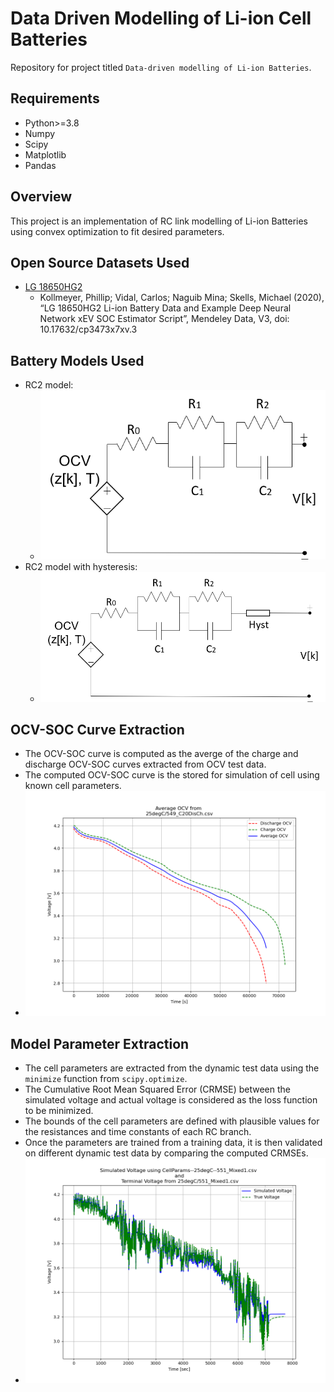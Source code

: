 # Data Driven Modelling of Li-ion Cell Batteries
Repository for project titled ```Data-driven modelling of Li-ion Batteries```. 

## Requirements
- Python>=3.8
- Numpy
- Scipy
- Matplotlib
- Pandas

## Overview
This project is an implementation of RC link modelling of Li-ion Batteries using convex optimization to fit desired parameters.

## Open Source Datasets Used
- [LG 18650HG2](https://data.mendeley.com/datasets/cp3473x7xv/3)
    - Kollmeyer, Phillip; Vidal, Carlos; Naguib Mina; Skells, Michael  (2020), “LG 18650HG2 Li-ion Battery Data and Example Deep Neural Network xEV SOC Estimator Script”, Mendeley Data, V3, doi: 10.17632/cp3473x7xv.3

## Battery Models Used
- RC2 model:
    - ![rc2](images/rc2.png)
- RC2 model with hysteresis:
    - ![rc2-hyst](images/rc2-hyst.png)

## OCV-SOC Curve Extraction
- The OCV-SOC curve is computed as the averge of the charge and discharge OCV-SOC curves extracted from OCV test data.
- The computed OCV-SOC curve is the stored for simulation of cell using known cell parameters.
- ![ocv](images/ocv.png)

## Model Parameter Extraction
- The cell parameters are extracted from the dynamic test data using the ```minimize``` function from ```scipy.optimize```. 
- The Cumulative Root Mean Squared Error (CRMSE) between the simulated voltage and actual voltage is considered as the loss function to be minimized.
- The bounds of the cell parameters are defined with plausible values for the resistances and time constants of each RC branch.
- Once the parameters are trained from a training data, it is then validated on different dynamic test data by comparing the computed CRMSEs.
- ![dynamic](images/dynamic.png)